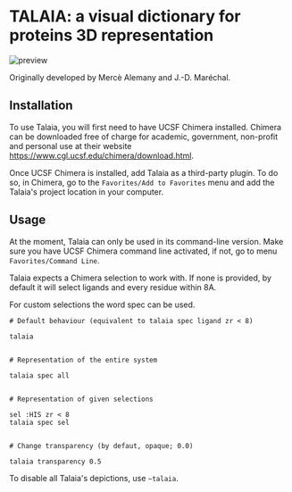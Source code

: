 # TALAIA: a visual dictionary for proteins 3D representation

![preview](https://user-images.githubusercontent.com/33349331/195623980-5d61567d-ab7f-41f6-a381-201c72f03744.png)

Originally developed by Mercè Alemany and J.-D. Maréchal.


Installation
-----

To use Talaia, you will first need to have UCSF Chimera installed.
Chimera can be downloaded free of charge for academic, government, non-profit and personal use at their website https://www.cgl.ucsf.edu/chimera/download.html.

Once UCSF Chimera is installed, add Talaia as a third-party plugin. To do so, in Chimera, go to the `Favorites/Add to Favorites` menu and add the Talaia's project location in your computer.


Usage
-----

At the moment, Talaia can only be used in its command-line version. Make sure you have UCSF Chimera command line activated, if not, go to menu `Favorites/Command Line`.

Talaia expects a Chimera selection to work with. If none is provided, by default it will select ligands and every residue within 8A.

For custom selections the word spec can be used.
```
# Default behaviour (equivalent to talaia spec ligand zr < 8)

talaia


# Representation of the entire system

talaia spec all


# Representation of given selections

sel :HIS zr < 8
talaia spec sel


# Change transparency (by defaut, opaque; 0.0)

talaia transparency 0.5
```

To disable all Talaia's depictions, use `~talaia`.
